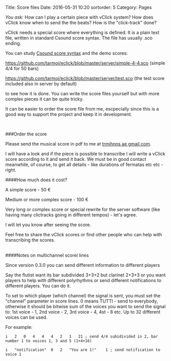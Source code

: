 Title: Score files
Date: 2016-05-31 10:20
sortorder: 5
Category: Pages

*You ask:* How can I play a certain piece with vClick system? How does vClick know when to send the the beats? How is the "click-track" done?

vClick needs a special score where everything is defined. It is a plain text file, written in standard Csound score syntax. The  file has usually .sco ending.

You can study [Csound score syntax](https://csound.github.io/docs/manual/ScoreTop.html) and the demo scores:

<https://github.com/tarmoj/eclick/blob/master/server/simple-4-4.sco> (simple 4/4 for 50 bars)

<https://github.com/tarmoj/eclick/blob/master/server/test.sco> (the test score included also in server by default)

to see how it is done. You can write the score files yourself but with more complex pieces it can be quite tricky.

It can be easier to order the score file from me, escpecially since this is a good way to support the project and keep it in development. 

<br>

###Order the score

Please send the musical score in pdf to me at [trmjhnns ae gmail com](mailto:trmjhnns@gmail.com).

I will have a look and if the piece is possible to transcribe I will write a vClick score according to it and send it back. We must be in good contact meanwhile, of course, to get all details  - like durations of fermatas  etc etc - right.
<br>

####How much does it cost?

A simple score - 50 €

Medium or more complex score - 100 €

Very long or complex score or special rewrite for the server software (like having many clictracks going in different tempos) - let's agree.

I will let you know after seeing the score.


Feel free to share the vClick scores or find other people who can help with transcribing the scores.

<br>
<a name="multichannel"></a>
####Notes on multichannel scorel lines

Since version 0.3.0 you can send different information to different players

Say the flutist want its bar subdivided 3+3+2 but clarinet 2+3+3 or you want players to help with different polyrhythms or send different notifications to different players. You can do it.

To set to which player (which channel) the signal is sent, you must set the "channel" parameter in score lines. 0 means TUTTI - send to everybody, otherwise it should be bitwise sum of the voices you want to send the signal to: 1st voice - 1, 2nd voice - 2, 3rd voice - 4, 4st - 8 etc. Up to 32 different voices can be used.

For example:

```
i	2	0	4	4	4	2	1	21 ; send 4/4 subidivided in 2, bar number 1 to voices 1, 3 and 5 (1+4+16) 
```

```
i	"notification"	0	2	"You are 1!"	1 ; send notification to voice 1
```


